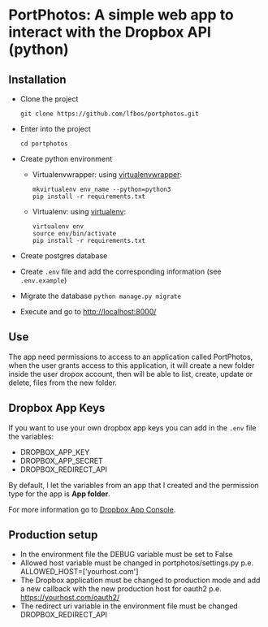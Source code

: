 # PortPhotos: A simple web app to interact with the Dropbox API (python)

## Installation

* Clone the project

    `git clone https://github.com/lfbos/portphotos.git`

* Enter into the project

    `cd portphotos`

* Create python environment

    * Virtualenvwrapper: using [virtualenvwrapper](https://virtualenvwrapper.readthedocs.io/en/latest/):

        ```
        mkvirtualenv env_name --python=python3
        pip install -r requirements.txt
        ```

    * Virtualenv: using [virtualenv](https://virtualenv.pypa.io/en/stable/):

        ```
        virtualenv env
        source env/bin/activate
        pip install -r requirements.txt
        ```

* Create postgres database

* Create `.env` file and add the corresponding information (see `.env.example`)

* Migrate the database `python manage.py migrate`

* Execute and go to [http://localhost:8000/](http://localhost:8000/)

## Use

The app need permissions to access to an application called PortPhotos, when the user grants access to this application,
it will create a new folder inside the user dropox account, then will be able to list, create, update or delete,
files from the new folder.


## Dropbox App Keys

If you want to use your own dropbox app keys you can add in the `.env` file the variables:

* DROPBOX_APP_KEY
* DROPBOX_APP_SECRET
* DROPBOX_REDIRECT_API

By default, I let the variables from an app that I created and the permission type for the app is **App folder**.

For more information go to [Dropbox App Console](https://www.dropbox.com/developers/apps).

## Production setup

* In the environment file the DEBUG variable must be set to False
* Allowed host variable must be changed in portphotos/settings.py p.e. ALLOWED_HOST=['yourhost.com']
* The Dropbox application must be changed to production mode and add a new callback with the new production host 
for oauth2 p.e. https://yourhost.com/oauth2/
* The redirect uri variable in the environment file must be changed DROPBOX_REDIRECT_API

